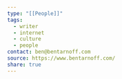 ```yaml
---
type: "[[People]]"
tags:
  - writer
  - internet
  - culture
  - people
contact: ben@bentarnoff.com
source: https://www.bentarnoff.com/
share: true
---
```


